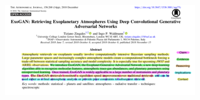 <div class="grid grid-cols-1 justify-center justify-items-center items-center h-120">
<div>  
<a href="https://iopscience.iop.org/article/10.3847/1538-3881/aae77c/pdf" target="_blank">
  <img src="/images/CERIC_Zingales_Wald_2019.jpeg" class="max-h-100 shadow-xl hover:shadow-2xl ease-in-out duration-400" />
</a>
</div>
</div>

<style>
  a {
    border-style: none !important;
  }

  a:hover {
    border-style: none !important;
  }

  .list li{
    margin-bottom: 1.8rem !important;
  }
</style>

